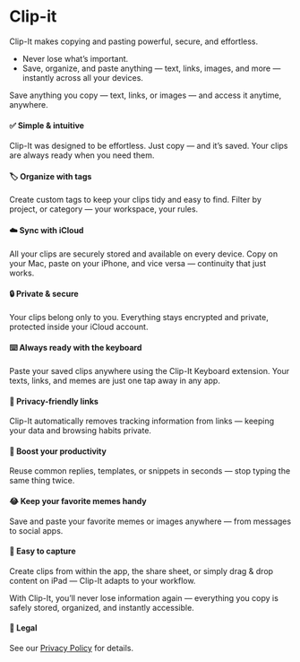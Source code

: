 # Clip-it
Clip-It makes copying and pasting powerful, secure, and effortless.
- Never lose what’s important. 
- Save, organize, and paste anything — text, links, images, and more — instantly across all your devices.

Save anything you copy — text, links, or images — and access it anytime, anywhere.

#### ✅ Simple & intuitive
Clip-It was designed to be effortless. Just copy — and it’s saved. Your clips are always ready when you need them.

#### 🏷️ Organize with tags
Create custom tags to keep your clips tidy and easy to find. Filter by project, or category — your workspace, your rules.

#### ☁️ Sync with iCloud
All your clips are securely stored and available on every device. Copy on your Mac, paste on your iPhone, and vice versa — continuity that just works.

#### 🔒 Private & secure
Your clips belong only to you. Everything stays encrypted and private, protected inside your iCloud account.

#### ⌨️ Always ready with the keyboard
Paste your saved clips anywhere using the Clip-It Keyboard extension. Your texts, links, and memes are just one tap away in any app.

#### 🧭 Privacy-friendly links
Clip-It automatically removes tracking information from links — keeping your data and browsing habits private.

#### 🚀 Boost your productivity
Reuse common replies, templates, or snippets in seconds — stop typing the same thing twice.

#### 😂 Keep your favorite memes handy
Save and paste your favorite memes or images anywhere — from messages to social apps.

#### 📲 Easy to capture
Create clips from within the app, the share sheet, or simply drag & drop content on iPad — Clip-It adapts to your workflow.

With Clip-It, you’ll never lose information again — everything you copy is safely stored, organized, and instantly accessible.

#### 📜 Legal
See our [Privacy Policy](https://jduranc.github.io/Clip-it/docs/privacy-policy.html) for details.
